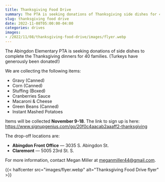 ```yaml
--- 
title: Thanksgiving Food Drive
summary: The PTA is seeking donations of Thanksgiving side dishes for 40 Abingdon families.
slug: thanksgiving food drive
date: 2022-11-08T05:00:00-04:00
categories: drives
images: 
- /2022/11/08/thanksgiving-food-drive/images/flyer.webp
---
```


The Abingdon Elementary PTA is seeking donations of side dishes to complete the Thanksgiving dinners for 40 families. (Turkeys have generously been donated!)

We are collecting the following items:
- Gravy (Canned)
- Corn (Canned)
- Stuffing (Boxed)
- Cranberries Sauce
- Macaroni & Cheese
- Green Beans (Canned)
- Instant Mashed Potatoes

Items will be collected **November 9-18**. The link to sign up is here: https://www.signupgenius.com/go/20f0c4aacab2aaaff2-thanksgiving

The drop-off locations are:
- **Abingdon Front Office** — 3035 S. Abingdon St.
- **Claremont** — 5005 23rd St. S.

For more information, contact Megan Miller at meganmiller44@gmail.com.

{{< halfcenter src="images/flyer.webp" alt="Thanksgiving Food Drive flyer" >}}